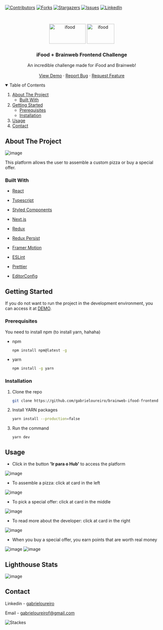 
[![Contributors][contributors-shield]][contributors-url]
[![Forks][forks-shield]][forks-url]
[![Stargazers][stars-shield]][stars-url]
[![Issues][issues-shield]][issues-url]
[![LinkedIn][linkedin-shield]][linkedin-url]


<!-- PROJECT -->
<br />
<p align="center">

  <img src="/public/images/ifood.png" alt="ifood" width="120" height="65">
  <img src="/public/images/brainweb.png" alt="ifood" width="90" height="65">

  <h3 align="center">iFood + Brainweb Frontend Challenge</h3>

  <p align="center">
      An incredible challenge made for iFood and Brainweb!
    <br />
    <br />
    <a href="https://brainweb-ifood-frontend-challenge.vercel.app/">View Demo</a>
    ·
    <a href="https://github.com/gabrieloureiro/brainweb-ifood-frontend-challenge/issues">Report Bug</a>
    ·
    <a href="https://github.com/gabrieloureiro/brainweb-ifood-frontend-challenge/issues">Request Feature</a>
  </p>
</p>



<!-- TABLE OF CONTENTS -->
<details open="open">
  <summary>Table of Contents</summary>
  <ol>
    <li>
      <a href="#about-the-project">About The Project</a>
      <ul>
        <li><a href="#built-with">Built With</a></li>
      </ul>
    </li>
    <li>
      <a href="#getting-started">Getting Started</a>
      <ul>
        <li><a href="#prerequisites">Prerequisites</a></li>
        <li><a href="#installation">Installation</a></li>
      </ul>
    </li>
    <li><a href="#usage">Usage</a></li>
    <li><a href="#contact">Contact</a></li>
  </ol>
</details>



<!-- ABOUT THE PROJECT -->
## About The Project

![image](https://user-images.githubusercontent.com/39869298/109377454-460d9200-78aa-11eb-87a6-7d6ddd4105ff.png)

This platform allows the user to assemble a custom pizza or buy a special offer.

### Built With

* [React](https://reactjs.org/)
* [Typescript](https://www.typescriptlang.org/)
* [Styled Components](https://styled-components.com/)
* [Next.js](https://nextjs.org/)
* [Redux](https://react-redux.js.org/)
* [Redux Persist](https://github.com/rt2zz/redux-persist)
* [Framer Motion](https://www.framer.com/api/motion/)


* [ESLint](https:///)
* [Prettier](https://)
* [EditorConfig](https://)


<!-- GETTING STARTED -->
## Getting Started

If you do not want to run the project in the development environment, you can access it at [DEMO](https://brainweb-ifood-frontend-challenge.vercel.app/).

### Prerequisites

You need to install npm (to install yarn, hahaha)

* npm
  ```sh
  npm install npm@latest -g
  ```

* yarn
  ```sh
  npm install -g yarn
  ```

### Installation

1. Clone the repo
   ```sh
   git clone https://github.com/gabrieloureiro/brainweb-ifood-frontend-challenge.git
   ```
2. Install YARN packages
   ```sh
   yarn install --production=false
   ```
3. Run the command
   ```JS
   yarn dev
   ```


<!-- USAGE EXAMPLES -->
## Usage

* Click in the button <strong>'Ir para o Hub'</strong> to access the platform

![image](https://user-images.githubusercontent.com/39869298/109377229-ba473600-78a8-11eb-8b2d-fafe0f991a98.png)

* To assemble a pizza: click at card in the left

![image](https://user-images.githubusercontent.com/39869298/109377490-8240f280-78aa-11eb-8eed-1ee1460f23d5.png)

* To pick a special offer: click at card in the middle

![image](https://user-images.githubusercontent.com/39869298/109377256-f4183c80-78a8-11eb-9456-a361274bbbca.png)

* To read more about the developer: click at card in the right

![image](https://user-images.githubusercontent.com/39869298/109377490-8240f280-78aa-11eb-8eed-1ee1460f23d5.png)

* When you buy a special offer, you earn points that are worth real money

![image](https://user-images.githubusercontent.com/39869298/109377548-d6e46d80-78aa-11eb-9f7b-79b54c558760.png)
![image](https://user-images.githubusercontent.com/39869298/109377560-e499f300-78aa-11eb-9dc7-68597fb9fca9.png)

## Lighthouse Stats

![image](https://user-images.githubusercontent.com/39869298/109377744-0c3d8b00-78ac-11eb-9508-07bca05a2fff.png)


<!-- CONTACT -->
## Contact

Linkedin - [gabrieloureiro](https://linkedin.com/in/gabrieloureiro)


Email - [gabrieloureirof@gmail.com](mailto:gabrieloureirof@gmail.com)


![Stackes][stacks]


<!-- MARKDOWN LINKS & IMAGES -->
<!-- https://www.markdownguide.org/basic-syntax/#reference-style-links -->
[contributors-shield]: https://img.shields.io/github/contributors/gabrieloureiro/brainweb-ifood-frontend-challenge.svg?style=for-the-badge
[contributors-url]: https://github.com/gabrieloureiro/brainweb-ifood-frontend-challenge/graphs/contributors
[forks-shield]: https://img.shields.io/github/forks/gabrieloureiro/brainweb-ifood-frontend-challenge.svg?style=for-the-badge
[forks-url]: https://github.com/gabrieloureiro/brainweb-ifood-frontend-challenge/network/members
[stars-shield]: https://img.shields.io/github/stars/gabrieloureiro/brainweb-ifood-frontend-challenge.svg?style=for-the-badge
[stars-url]: https://github.com/gabrieloureiro/brainweb-ifood-frontend-challenge/stargazers
[issues-shield]: https://img.shields.io/github/issues/gabrieloureiro/brainweb-ifood-frontend-challenge.svg?style=for-the-badge
[issues-url]: https://github.com/gabrieloureiro/brainweb-ifood-frontend-challenge/issues
[linkedin-shield]: https://img.shields.io/badge/-LinkedIn-black.svg?style=for-the-badge&logo=linkedin&colorB=555
[linkedin-url]: https://linkedin.com/in/gabrieloureiro
[product-screenshot]: images/screenshot.png

[stacks]: https://user-images.githubusercontent.com/39869298/109377578-f8ddf000-78aa-11eb-87d8-2ff40514e30f.png
